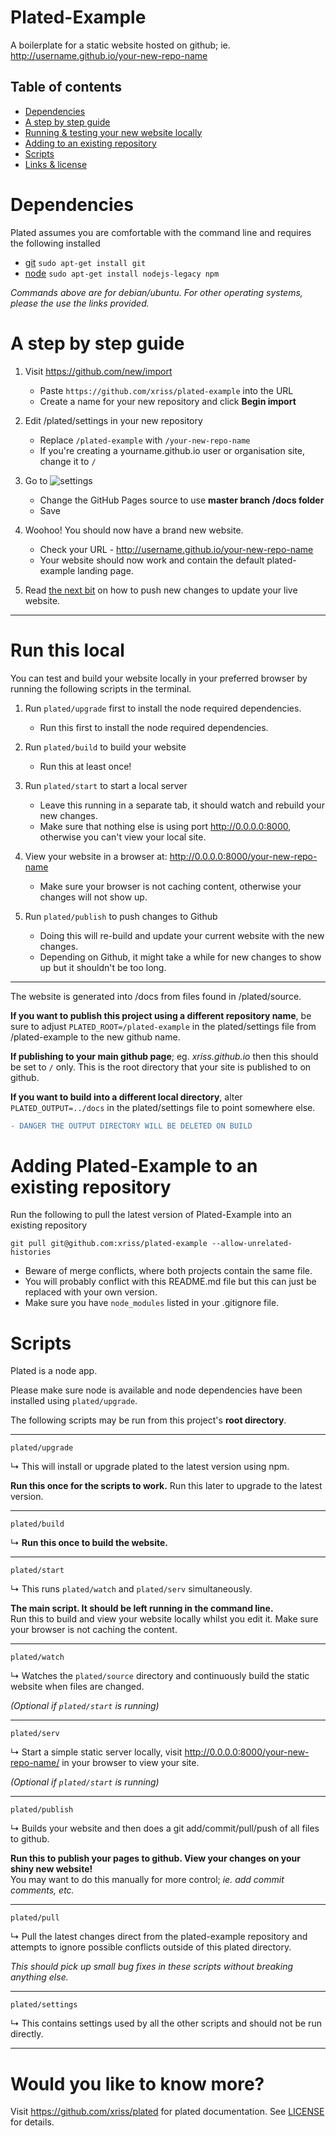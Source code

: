 # Plated-Example

A boilerplate for a static website hosted on github; ie. http://username.github.io/your-new-repo-name

## Table of contents
  - [Dependencies](#dependencies)
  - [A step by step guide](#a-step-by-step-guide)
  - [Running & testing your new website locally](#run-this-local)
  - [Adding to an existing repository](#adding-plated-example-to-an-existing-repository)
  - [Scripts](#scripts)
  - [Links & license](#would-you-like-to-know-more)

# Dependencies

Plated assumes you are comfortable with the command line and requires the following installed

- [git](https://git-scm.com/downloads) ```sudo apt-get install git```
- [node](https://nodejs.org) ```sudo apt-get install nodejs-legacy npm```

_Commands above are for debian/ubuntu. For other operating systems, please the use the links provided._

# A step by step guide

1. Visit https://github.com/new/import
   - Paste `https://github.com/xriss/plated-example` into the URL
   - Create a name for your new repository and click **Begin import**

2. Edit /plated/settings in your new repository
    - Replace ```/plated-example``` with ```/your-new-repo-name```
    - If you're creating a yourname.github.io user or organisation site, change it to ```/```
    
3. Go to ![settings](https://cloud.githubusercontent.com/assets/1515961/25015092/dcf5b398-2069-11e7-9740-424784716088.png)
    - Change the GitHub Pages source to use **master branch /docs folder**
    - Save

4. Woohoo! You should now have a brand new website.
    - Check your URL - http://username.github.io/your-new-repo-name
    - Your website should now work and contain the default plated-example landing page.

5. Read [the next bit](#run-this-local) on how to push new changes to update your live website.
    
---


# Run this local

You can test and build your website locally in your preferred browser by running the following scripts in the terminal.

1. Run ```plated/upgrade``` first to install the node required dependencies.
    - Run this first to install the node required dependencies.

2. Run ```plated/build``` to build your website
    - Run this at least once!

3. Run ```plated/start``` to start a local server
    - Leave this running in a separate tab, it should watch and rebuild your new changes.
    - Make sure that nothing else is using port http://0.0.0.0:8000, otherwise you can't view your local site.

4. View your website in a browser at: http://0.0.0.0:8000/your-new-repo-name
    - Make sure your browser is not caching content, otherwise your changes will not show up.
    
5. Run ```plated/publish``` to push changes to Github
    - Doing this will re-build and update your current website with the new changes.
    - Depending on Github, it might take a while for new changes to show up but it shouldn't be too long.

---


The website is generated into /docs from files found in /plated/source.

**If you want to publish this project using a different repository name**, 
be sure to adjust ```PLATED_ROOT=/plated-example``` in the plated/settings file from 
/plated-example to the new github name.

**If publishing to your main github page**; eg. _xriss.github.io_ then 
this should be set to ```/``` only. This is the root directory that your 
site is published to on github.

**If you want to build into a different local directory**, alter ```PLATED_OUTPUT=../docs``` 
in the plated/settings file to point somewhere else. 

```diff
- DANGER THE OUTPUT DIRECTORY WILL BE DELETED ON BUILD
```

# Adding Plated-Example to an existing repository

Run the following to pull the latest version of Plated-Example into an existing repository

`git pull git@github.com:xriss/plated-example --allow-unrelated-histories`

  - Beware of merge conflicts, where both projects contain the same file.
  - You will probably conflict with this README.md file but this can just be replaced with your own version.
  - Make sure you have ```node_modules``` listed in your .gitignore file.
    

# Scripts

Plated is a node app.

Please make sure node is available and node dependencies have been installed using ```plated/upgrade```.

The following scripts may be run from this project's **root directory**.

---

	plated/upgrade

&#8627; This will install or upgrade plated to the latest version using npm.

**Run this once for the scripts to work.** Run this later to upgrade to the latest version.

---

	plated/build

&#8627; **Run this once to build the website.**

---

	plated/start

&#8627; This runs ```plated/watch``` and ```plated/serv``` simultaneously.

**The main script. It should be left running in the command line.**  
Run this to build and view your website locally whilst you edit it. Make sure your browser is not caching the content.

---

	plated/watch

&#8627; Watches the ```plated/source``` directory and continuously build the static 
website when files are changed.

_(Optional if ```plated/start``` is running)_

---

	plated/serv

&#8627; Start a simple static server locally, visit 
http://0.0.0.0:8000/your-new-repo-name/ in your browser to view your 
site.

_(Optional if ```plated/start``` is running)_

---

	plated/publish

&#8627; Builds your website and then does a git add/commit/pull/push of all files to github.

**Run this to publish your pages to github. View your changes on your shiny new website!**  
You may want to do this manually for more control; _ie. add commit comments, etc._

---

	plated/pull

&#8627; Pull the latest changes direct from the plated-example repository and 
attempts to ignore possible conflicts outside of this plated directory.

_This should pick up small bug fixes in these scripts without 
breaking anything else._

---

	plated/settings

&#8627; This contains settings used by all the other scripts and should not be 
run directly.

---


# Would you like to know more?

Visit https://github.com/xriss/plated for plated documentation. See [LICENSE](https://github.com/xriss/plated-example/blob/master/plated/LICENSE.md) for details.

